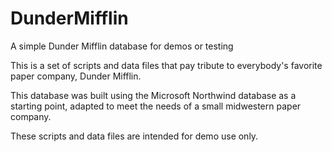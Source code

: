 # DunderMifflin
A simple Dunder Mifflin database for demos or testing

This is a set of scripts and data files that pay tribute to everybody's favorite paper company, Dunder Mifflin. 

This database was built using the Microsoft Northwind database as a starting point, adapted to meet the needs of a small midwestern paper company. 

These scripts and data files are intended for demo use only.

